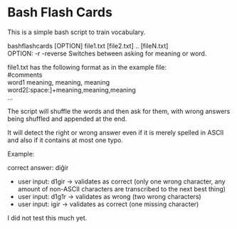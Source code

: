 Bash Flash Cards
================

This is a simple bash script to train vocabulary.

bashflashcards [OPTION] file1.txt [file2.txt] .. [fileN.txt]  
OPTION: -r -reverse		Switches between asking for meaning or word.  

file1.txt has the following format as in the example file:  
#comments  
word1	meaning, meaning, meaning  
word2[:space:]+meaning,meaning,meaning  
...  

The script will shuffle the words and then ask for them, with wrong answers being shuffled and appended at the end.  

It will detect the right or wrong answer even if it is merely spelled in ASCII and also if it contains at most one typo.  

Example:   

correct answer: diĝir  
* user input: d1gir -> validates as correct (only one wrong character, any amount of non-ASCII characters are transcribed to the next best thing)  
* user input: d1g1r -> validates as wrong (two wrong characters)  
* user input: igir -> validates as correct (one missing character)  


I did not test this much yet.
